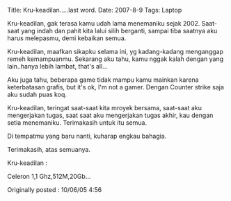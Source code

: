 Title: Kru-keadilan.....last word.
Date: 2007-8-9
Tags: Laptop

Kru-keadilan, gak terasa kamu udah lama menemaniku sejak 2002. Saat-saat yang indah dan pahit kita lalui silih berganti, sampai tiba saatnya aku harus melepasmu, demi kebaikan semua.



Kru-keadilan, maafkan sikapku selama ini, yg kadang-kadang menganggap remeh kemampuanmu. Sekarang aku tahu, kamu nggak kalah dengan yang lain..hanya lebih lambat, that's all...



Aku juga tahu, beberapa game tidak mampu kamu mainkan karena keterbatasan grafis, but it's ok, I'm not a gamer. Dengan Counter strike saja aku sudah puas koq.



Kru-keadilan, teringat saat-saat kita mroyek bersama, saat-saat aku mengerjakan tugas, saat saat aku mengerjakan tugas akhir, kau dengan setia menemaniku.
Terimakasih untuk itu semua.



Di tempatmu yang baru nanti, kuharap engkau bahagia.

Terimakasih, atas semuanya.





Kru-keadilan :

Celeron 1,1 Ghz,512M,20Gb...

Originally posted : 10/06/05 4:56